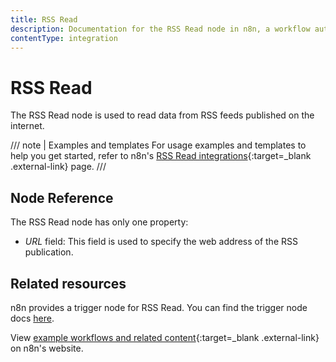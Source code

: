```yaml
---
title: RSS Read
description: Documentation for the RSS Read node in n8n, a workflow automation platform. Includes guidance on usage, and links to examples.
contentType: integration
---
```


# RSS Read

The RSS Read node is used to read data from RSS feeds published on the internet.

/// note | Examples and templates
For usage examples and templates to help you get started, refer to n8n's [RSS Read integrations](https://n8n.io/integrations/rss-read/){:target=_blank .external-link} page.
///

## Node Reference

The RSS Read node has only one property:

- *URL* field: This field is used to specify the web address of the RSS publication.

## Related resources

n8n provides a trigger node for RSS Read. You can find the trigger node docs [here](/integrations/builtin/core-nodes/n8n-nodes-base.rssfeedreadtrigger/).

View [example workflows and related content](https://n8n.io/integrations/rss-read/){:target=_blank .external-link} on n8n's website.



